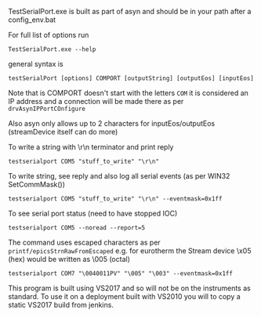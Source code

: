 TestSerialPort.exe is built as part of asyn and should be in your path after a config_env.bat

For full list of options run
```
TestSerialPort.exe --help
```
general syntax is
```
testSerialPort [options] COMPORT [outputString] [outputEos] [inputEos]
```
Note that is COMPORT doesn't start with the letters `COM` it is considered an IP address and a connection will be made there as per `drvAsynIPPortCOnfigure`

Also asyn only allows up to 2 characters for inputEos/outputEos (streamDevice itself can do more)
 
To write a string with \\r\\n terminator and print reply
```
testserialport COM5 "stuff_to_write" "\r\n"
```
To write string, see reply and also log all serial events (as per WIN32 SetCommMask())
```
testserialport COM5 "stuff_to_write" "\r\n" --eventmask=0x1ff
```
To see serial port status (need to have stopped IOC)
```
testserialport COM5 --noread --report=5
```
The command uses escaped characters as per `printf/epicsStrnRawFromEscaped` e.g. for eurotherm the Stream device \\x05 (hex) would be written as \\005 (octal)
```
testserialport COM7 "\0040011PV" "\005" "\003" --eventmask=0x1ff
```

This program is built using VS2017 and so will not be on the instruments as standard. To use it on a deployment built with VS2010 you will to copy a static VS2017 build from jenkins.
